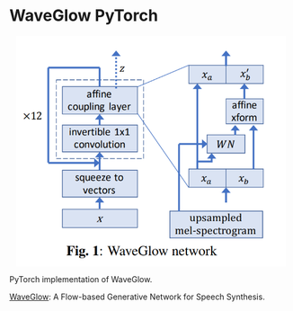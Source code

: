 # WaveGlow PyTorch

<p align="center">
  <img src="WaveGlow.png" alt="WaveGlow" style="display:block; margin:auto; width:480px;" />
</p>

PyTorch implementation of WaveGlow.

[WaveGlow](https://arxiv.org/abs/1811.00002): A Flow-based Generative Network for Speech Synthesis.
